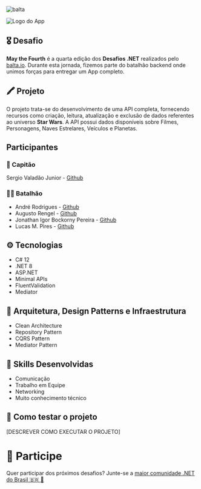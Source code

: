 ![balta](https://baltaio.blob.core.windows.net/static/images/dark/balta-logo.svg)

![Logo do App](https://github.com/balta-io/desafio-balta-may-the-fourth-backend/assets/965305/880fab7e-3998-4a0d-98ad-1d6ffc11298b)

## 🎖️ Desafio
**May the Fourth** é a quarta edição dos **Desafios .NET** realizados pelo [balta.io](https://balta.io). Durante esta jornada, fizemos parte do batalhão backend onde unimos forças para entregar um App completo.

## 🖍 Projeto
O projeto trata-se do desenvolvimento de uma API completa, fornecendo recursos como criação, leitura, atualização e exclusão de dados referentes ao universo **Star Wars**.
A API possui dados disponíveis sobre Filmes, Personagens, Naves Estrelares, Veículos e Planetas. 

## Participantes
### 🚀 Capitão
Sergio Valadão Junior - [Github](https://github.com/savaladaojr/)

### 💂‍♀️ Batalhão
* André Rodrigues - [Github](https://github.com/andregr15)
* Augusto Rengel - [Github](https://github.com/AugustoRengel)
* Jonathan Igor Bockorny Pereira - [Github](https://github.com/jonathanigorpereira)
* Lucas M. Pires - [Github](https://github.com/lucas-mpi)

## ⚙️ Tecnologias
* C# 12
* .NET 8
* ASP.NET
* Minimal APIs
* FluentValidation
* Mediator

## 📱 Arquitetura, Design Patterns e Infraestrutura
* Clean Architecture
* Repository Pattern
* CQRS Pattern
* Mediator Pattern

## 🥋 Skills Desenvolvidas
* Comunicação
* Trabalho em Equipe
* Networking
* Muito conhecimento técnico

## 🧪 Como testar o projeto
[DESCREVER COMO EXECUTAR O PROJETO]

# 💜 Participe
Quer participar dos próximos desafios? Junte-se a [maior comunidade .NET do Brasil 🇧🇷 💜](https://balta.io/discord)
